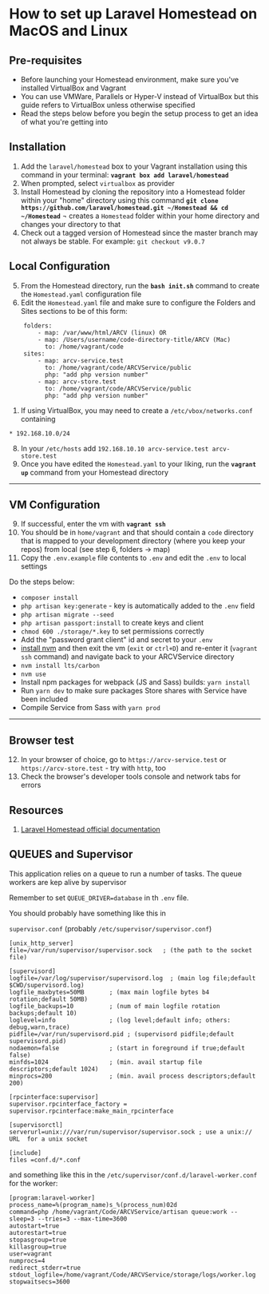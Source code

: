 # How to set up Laravel Homestead on MacOS and Linux

## Pre-requisites
- Before launching your Homestead environment, make sure you've installed VirtualBox and Vagrant
- You can use VMWare, Parallels or Hyper-V instead of VirtualBox but this guide refers to VirtualBox unless otherwise specified
- Read the steps below before you begin the setup process to get an idea of what you're getting into

## Installation
1. Add the `laravel/homestead` box to your Vagrant installation using this command in your terminal:
**`vagrant box add laravel/homestead`**
2. When prompted, select `virtualbox` as provider
3. Install Homestead by cloning the repository into a Homestead folder within your "home" directory using this command
**`git clone https://github.com/laravel/homestead.git ~/Homestead && cd ~/Homestead`**
¬ creates a `Homestead` folder within your home directory and changes your directory to that
4. Check out a tagged version of Homestead since the master branch may not always be stable. For example: `git checkout v9.0.7`

## Local Configuration
5. From the Homestead directory, run the **`bash init.sh`** command to create the `Homestead.yaml` configuration file
6. Edit the `Homestead.yaml` file and make sure to configure the Folders and Sites sections to be of this form:

```
	folders:
	    - map: /var/www/html/ARCV (linux) OR
	    - map: /Users/username/code-directory-title/ARCV (Mac)
	      to: /home/vagrant/code
	sites:
	    - map: arcv-service.test
	      to: /home/vagrant/code/ARCVService/public
	      php: "add php version number"
	    - map: arcv-store.test
	      to: /home/vagrant/code/ARCVService/public
	      php: "add php version number"
```
1. If using VirtualBox, you may need to create a `/etc/vbox/networks.conf` containing

```
* 192.168.10.0/24
```

8. In your `/etc/hosts` add `192.168.10.10 arcv-service.test arcv-store.test`
9. Once you have edited the `Homestead.yaml` to your liking, run the **`vagrant up`** command from your Homestead directory

***

## VM Configuration
9. If successful, enter the vm with **`vagrant ssh`**
10. You should be in `home/vagrant` and that should contain a `code` directory that is mapped to your development directory (where you keep your repos) from local (see step 6, folders -> map)
11. Copy the `.env.example` file contents to `.env` and edit the `.env` to local settings

Do the steps below:
- `composer install`
- `php artisan key:generate` - key is automatically added to the `.env` field
- `php artisan migrate --seed`
- `php artisan passport:install` to create keys and client
- `chmod 600 ./storage/*.key` to set permissions correctly
- Add the "password grant client" id and secret to your `.env`
- [install nvm](https://github.com/nvm-sh/nvm#installing-and-updating) and then exit the vm (`exit` or `ctrl+D`) and re-enter it (`vagrant ssh` command) and navigate back to your ARCVService directory
- `nvm install lts/carbon`
- `nvm use`
- Install npm packages for webpack (JS and Sass) builds: `yarn install`
- Run `yarn dev` to make sure packages Store shares with Service have been included
- Compile Service from Sass with `yarn prod`

***

## Browser test
12. In your browser of choice, go to `https://arcv-service.test` or `https://arcv-store.test` - try with `http`, too
13. Check the browser's developer tools console and network tabs for errors

## Resources
1. [Laravel Homestead official documentation](https://laravel.com/docs/6.x/homestead)

## QUEUES and Supervisor

This application relies on a queue to run a number of tasks.
The queue workers are kep alive by supervisor

Remember to set `QUEUE_DRIVER=database` in th `.env` file.

You should probably have something like this in 

`supervisor.conf` (probably `/etc/supervisor/supervisor.conf`)

```
[unix_http_server]
file=/var/run/supervisor/supervisor.sock   ; (the path to the socket file)

[supervisord]
logfile=/var/log/supervisor/supervisord.log  ; (main log file;default $CWD/supervisord.log)
logfile_maxbytes=50MB       ; (max main logfile bytes b4 rotation;default 50MB)
logfile_backups=10          ; (num of main logfile rotation backups;default 10)
loglevel=info               ; (log level;default info; others: debug,warn,trace)
pidfile=/var/run/supervisord.pid ; (supervisord pidfile;default supervisord.pid)
nodaemon=false              ; (start in foreground if true;default false)
minfds=1024                 ; (min. avail startup file descriptors;default 1024)
minprocs=200                ; (min. avail process descriptors;default 200)

[rpcinterface:supervisor]
supervisor.rpcinterface_factory = supervisor.rpcinterface:make_main_rpcinterface

[supervisorctl]
serverurl=unix:///var/run/supervisor/supervisor.sock ; use a unix:// URL  for a unix socket

[include]
files =conf.d/*.conf

```

and something like this in the `/etc/supervisor/conf.d/laravel-worker.conf` for the worker:

```
[program:laravel-worker]
process_name=%(program_name)s_%(process_num)02d
command=php /home/vagrant/Code/ARCVService/artisan queue:work --sleep=3 --tries=3 --max-time=3600
autostart=true
autorestart=true
stopasgroup=true
killasgroup=true
user=vagrant
numprocs=4
redirect_stderr=true
stdout_logfile=/home/vagrant/Code/ARCVService/storage/logs/worker.log
stopwaitsecs=3600

```
